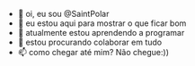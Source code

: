 - 👋 oi, eu sou @SaintPolar
- 👀 eu estou aqui para mostrar o que ficar bom
- 🌱 atualmente estou aprendendo a programar
- 💞️ estou procurando colaborar em tudo 
- 📫 como chegar até mim? Não chegue:))

<!---
SaintPolar/SaintPolar is a ✨ special ✨ repository because its `README.md` (this file) appears on your GitHub profile.
You can click the Preview link to take a look at your changes.
--->

